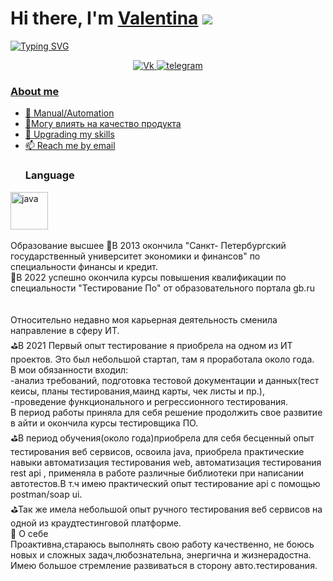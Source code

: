 # Hi there, I'm [Valentina]() ![](https://github.com/blackcater/blackcater/raw/main/images/Hi.gif) 
[![Typing SVG](https://readme-typing-svg.herokuapp.com?color=%2336BCF7&lines=QA+engeneer+from+Russia+🇷🇺)](https://git.io/typing-svg)

<div id="socials" align="center">
<a href="https://vk.com/valentinaplatonova">
		<img src="https://img.shields.io/badge/vk-blue?style=for-the-badge&logo=vk&logoColor=whit" alt="Vk"/>
<a href="https://t.me/v_platonova1">
		<img src="https://img.shields.io/badge/telegram-blue?style=for-the-badge&logo=telegram&logoColor=whit" alt="telegram"/>
</div>
	

### About me
- 🌱 Manual/Automation 
- 📝Могу влиять на качество продукта
- 📄 Upgrading my skills
- 📫 Reach me by [email](mailto:vs_platonova@vk.com)
	### Language
<img src="https://cdn.jsdelivr.net/gh/devicons/devicon/icons/java/java-plain-wordmark.svg" title="java" width="60" height="60"/>&nbsp;
	
	
Образование высшее
📝В 2013 окончила "Санкт- Петербургский государственный университет экономики и финансов" по специальности финансы и кредит.<br>
📝В 2022 успешно  окончила курсы повышения квалификации по специальности "Тестирование По" от образовательного портала gb.ru<br>
	<br>
	<br>
Относительно недавно моя карьерная деятельность сменила направление в сферу ИТ.<br>
⛳️В 2021 Первый опыт тестирование я приобрела на одном из ИТ проектов. Это был небольшой стартап, там я проработала около года.<br>
В мои обязанности входил:<br>
	-анализ требований, подготовка тестовой документации и данных(тест кеисы, планы тестирования,маинд карты,  чек листы и пр.),<br>
	-проведение функционального и регрессионного тестирования.<br>
В период  работы   приняла для себя решение продолжить свое развитие в айти и окончила  курсы тестировщика ПО. <br>
⛳️В период обучения(около года)приобрела для себя бесценный опыт тестирования веб сервисов, освоила java, приобрела практические навыки автоматизация тестирования  web, автоматизация тестирования rest api , применяла в работе различные библиотеки при написании автотестов.В т.ч имею практический опыт тестирование api с помощью  postman/soap ui.<br>
⛳️Так же имела небольшой опыт ручного тестирования веб сервисов на одной из краудтестинговой платформе. <br>
📌 О себе<br>
	Проактивна,стараюсь выполнять свою работу качественно, не боюсь новых и сложных задач,любознательна, энергична и жизнерадостна. Имею большое стремление развиваться в сторону авто.тестирования.
	

